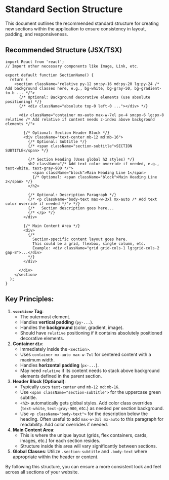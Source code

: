 # Standard Section Structure

This document outlines the recommended standard structure for creating new sections within the application to ensure consistency in layout, padding, and responsiveness.

## Recommended Structure (JSX/TSX)

```tsx
import React from 'react';
// Import other necessary components like Image, Link, etc.

export default function SectionName() {
  return (
    <section className="relative py-12 sm:py-16 md:py-20 lg:py-24 /* Add background classes here, e.g., bg-white, bg-gray-50, bg-gradient-to-b ... */">
      {/* Optional: Background decorative elements (use absolute positioning) */}
      {/* <div className="absolute top-0 left-0 ..."></div> */}
      
      <div className="container mx-auto max-w-7xl px-4 sm:px-6 lg:px-8 relative /* Add relative if content needs z-index above background elements */">
        
        {/* Optional: Section Header Block */}
        <div className="text-center mb-12 md:mb-16">
          {/* Optional: Subtitle */}
          {/* <span className="section-subtitle">SECTION SUBTITLE</span> */}
          
          {/* Section Heading (Uses global h2 styles) */}
          <h2 className="/* Add text color override if needed, e.g., text-white, text-gray-900 */">
            <span className="block">Main Heading Line 1</span>
            {/* Optional: <span className="block">Main Heading Line 2</span> */}
          </h2>
          
          {/* Optional: Description Paragraph */}
          {/* <p className="body-text max-w-3xl mx-auto /* Add text color override if needed */"> */}
          {/*   Section description goes here...
          {/* </p> */}
        </div>

        {/* Main Content Area */}
        <div>
          {/* 
            Section-specific content layout goes here. 
            This could be a grid, flexbox, single column, etc.
            Example: <div className="grid grid-cols-1 lg:grid-cols-2 gap-8">...</div>
          */}
        </div>

      </div>
    </section>
  );
}
```

## Key Principles:

1.  **`<section>` Tag**: 
    *   The outermost element.
    *   Handles **vertical padding** (`py-...`).
    *   Handles the **background** (color, gradient, image).
    *   Should have `relative` positioning if it contains absolutely positioned decorative elements.
2.  **Container `div`**: 
    *   Immediately inside the `<section>`.
    *   Uses `container mx-auto max-w-7xl` for centered content with a maximum width.
    *   Handles **horizontal padding** (`px-...`).
    *   May need `relative` if its content needs to stack above background elements defined in the parent section.
3.  **Header Block (Optional)**:
    *   Typically uses `text-center` and `mb-12 md:mb-16`.
    *   Use `<span className="section-subtitle">` for the uppercase green subtitle.
    *   `<h2>` automatically gets global styles. Add color class overrides (`text-white`, `text-gray-900`, etc.) as needed per section background.
    *   Use `<p className="body-text">` for the description below the heading. Often useful to add `max-w-3xl mx-auto` to this paragraph for readability. Add color overrides if needed.
4.  **Main Content Area**: 
    *   This is where the unique layout (grids, flex containers, cards, images, etc.) for each section resides.
    *   Structure inside this area will vary significantly between sections.
5.  **Global Classes**: Utilize `.section-subtitle` and `.body-text` where appropriate within the header or content.

By following this structure, you can ensure a more consistent look and feel across all sections of your website.
